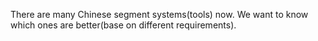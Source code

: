 There are many Chinese segment systems(tools) now. We want to know which ones are better(base on different requirements).
